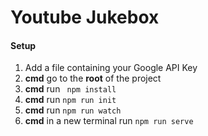 # Youtube Jukebox
#### Setup
1. Add a file containing your Google API Key
2. **cmd** go to the **root** of the project 
3. **cmd** run ` npm install`
4. **cmd** run `npm run init`
5. **cmd** run `npm run watch`
6. **cmd** in a new terminal run `npm run serve`